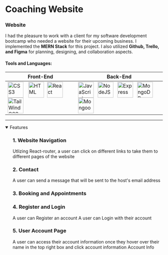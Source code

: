 # Coaching Website
### Website
I had the pleasure to work with a client for my software development bootcamp who needed a website for their upcoming business. I implemented the **MERN Stack** for this project. I also utilized **Github, Trello, and Figma** for planning, designing, and collaboration aspects.

#### Tools and Languages:

Front-End | Back-End |
| ----------- | ---------- |
| <img align="" alt="CSS3" width="50px" style="margin-right:1em;" src="https://cdn.jsdelivr.net/gh/devicons/devicon@latest/icons/css3/css3-original.svg" /><img align="" alt="HTML" width="50px" style="padding-right:10px;" src="https://cdn.jsdelivr.net/gh/devicons/devicon/icons/html5/html5-plain.svg" /><img align="" alt="React" width="50px" style="padding-right:10px;" src="https://cdn.jsdelivr.net/gh/devicons/devicon/icons/react/react-original.svg" /><img align="" alt="TailWindCSS" width="50px" style="padding-right:10px;" src="https://cdn.jsdelivr.net/gh/devicons/devicon@latest/icons/tailwindcss/tailwindcss-original.svg" />| <img align="left" alt="JavaScript" width="50px" style="padding-right:10px;" src="https://cdn.jsdelivr.net/gh/devicons/devicon/icons/javascript/javascript-plain.svg" /><img align="left" alt="NodeJS" width="50px" style="padding-right:10px;" src="https://cdn.jsdelivr.net/gh/devicons/devicon/icons/nodejs/nodejs-original.svg" /><img align="left" alt="Express" width="50px" style="padding-right:10px;" src="https://cdn.jsdelivr.net/gh/devicons/devicon@latest/icons/express/express-original-wordmark.svg" /><img align="left" alt="MongoDB" width="50px" style="padding-right:10px;" src="https://cdn.jsdelivr.net/gh/devicons/devicon@latest/icons/mongodb/mongodb-original-wordmark.svg" /><img align="left" alt="Mongoose" width="50px" style="padding-right:10px;" src="https://cdn.jsdelivr.net/gh/devicons/devicon@latest/icons/mongoose/mongoose-original-wordmark.svg"  />   |

<hr >
<details open>
  <summary>Features</summary>

 <ul>
  <h3>1. Website Navigation</h3>
	 		 <p>Utlizing React-router, a user can click on different links to take them to different pages of the website</p>
  <h3>2. Contact</h3>
  		A user can send a message that will be sent to the host's email address
  <h3>3. Booking and Appointments</h3>
  <h3>4. Register and Login</h3>
     	A user can Register an account
     	A user can Login with their account
  <h3>5. User Account Page</h3>
     	A user can access their account information once they hover over their name in the top right box and click account information
     	Account Info
 </ul>
</details>
